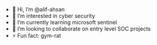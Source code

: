 - 👋 Hi, I’m @alif-ahsan
- 👀 I’m interested in cyber security
- 🌱 I’m currently learning microsoft sentinel
- 💞️ I’m looking to collaborate on entry level SOC projects
- ⚡ Fun fact: gym-rat

<!---
alif-ahsan/alif-ahsan is a ✨ special ✨ repository because its `README.md` (this file) appears on your GitHub profile.
You can click the Preview link to take a look at your changes.
--->
